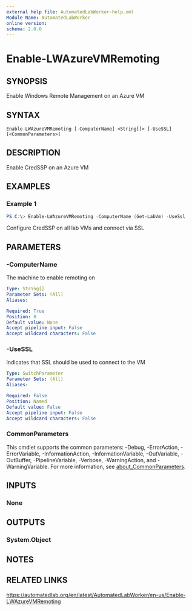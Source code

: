 ```yaml
---
external help file: AutomatedLabWorker-help.xml
Module Name: AutomatedLabWorker
online version:
schema: 2.0.0
---
```


# Enable-LWAzureVMRemoting

## SYNOPSIS
Enable Windows Remote Management on an Azure VM

## SYNTAX

```
Enable-LWAzureVMRemoting [-ComputerName] <String[]> [-UseSSL] [<CommonParameters>]
```

## DESCRIPTION
Enable CredSSP on an Azure VM

## EXAMPLES

### Example 1
```powershell
PS C:\> Enable-LWAzureVMRemoting -ComputerName (Get-LabVm) -UseSsl
```

Configure CredSSP on all lab VMs and connect via SSL

## PARAMETERS

### -ComputerName
The machine to enable remoting on

```yaml
Type: String[]
Parameter Sets: (All)
Aliases:

Required: True
Position: 0
Default value: None
Accept pipeline input: False
Accept wildcard characters: False
```

### -UseSSL
Indicates that SSL should be used to connect to the VM

```yaml
Type: SwitchParameter
Parameter Sets: (All)
Aliases:

Required: False
Position: Named
Default value: False
Accept pipeline input: False
Accept wildcard characters: False
```

### CommonParameters
This cmdlet supports the common parameters: -Debug, -ErrorAction, -ErrorVariable, -InformationAction, -InformationVariable, -OutVariable, -OutBuffer, -PipelineVariable, -Verbose, -WarningAction, and -WarningVariable. For more information, see [about_CommonParameters](http://go.microsoft.com/fwlink/?LinkID=113216).

## INPUTS

### None
## OUTPUTS

### System.Object
## NOTES

## RELATED LINKS
https://automatedlab.org/en/latest/AutomatedLabWorker/en-us/Enable-LWAzureVMRemoting
